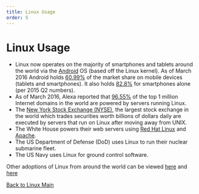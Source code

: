 ```yaml
---
title: Linux Usage
order: 5
---
```

# Linux Usage

- Linux now operates on the majority of smartphones and tablets around the world via the [Android][1] OS (based off the Linux kernel). As of March 2016 Android holds [60.99%](https://www.netmarketshare.com/operating-system-market-share.aspx?qprid=8&qpcustomd=1) of the market share on mobile devices (tablets and smartphones). It also holds [82.8%](http://www.idc.com/prodserv/smartphone-os-market-share.jsp) for smartphones alone (per 2015 Q2 numbers).
- As of March 2016, Alexa reported that [96.55%](http://www.w3cook.com/os/summary/) of the top 1 million Internet domains in the world are powered by servers running Linux.
- The [New York Stock Exchange (NYSE)](https://en.wikipedia.org/wiki/New_York_Stock_Exchange), the largest stock exchange in the world which trades securities worth billions of dollars daily are executed by servers that run on Linux after moving away from UNIX.
- The White House powers their web servers using [Red Hat Linux](https://en.wikipedia.org/wiki/Red_Hat) and [Apache](https://en.wikipedia.org/wiki/Apache_HTTP_Server).
- The US Department of Defense (DoD) uses Linux to run their nuclear submarine fleet.
- The US Navy uses Linux for ground control software.

Other adoptions of Linux from around the world can be viewed [here](https://en.wikipedia.org/wiki/List_of_Linux_adopters) and [here](http://www.comparebusinessproducts.com/fyi/50-places-linux-running-you-might-not-expect)

[Back to Linux Main](Linux)

[1]: https://en.wikipedia.org/wiki/Android_(operating_system)
